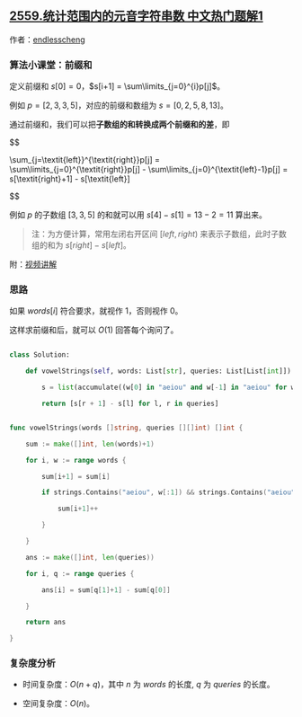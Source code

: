 ## [2559.统计范围内的元音字符串数 中文热门题解1](https://leetcode.cn/problems/count-vowel-strings-in-ranges/solutions/100000/suan-fa-xiao-ke-tang-qian-zhui-he-by-end-n0mx)

作者：[endlesscheng](https://leetcode.cn/u/endlesscheng)

### 算法小课堂：前缀和

定义前缀和 $s[0]=0$，$s[i+1] = \sum\limits_{j=0}^{i}p[j]$。

例如 $p=[2,3,3,5]$，对应的前缀和数组为 $s=[0, 2, 5, 8, 13]$。

通过前缀和，我们可以把**子数组的和转换成两个前缀和的差**，即

$$
\sum_{j=\textit{left}}^{\textit{right}}p[j] = \sum\limits_{j=0}^{\textit{right}}p[j] - \sum\limits_{j=0}^{\textit{left}-1}p[j] = s[\textit{right}+1] - s[\textit{left}]
$$

例如 $p$ 的子数组 $[3,3,5]$ 的和就可以用 $s[4]-s[1]=13-2=11$ 算出来。

> 注：为方便计算，常用左闭右开区间 $[\textit{left},\textit{right})$ 来表示子数组，此时子数组的和为 $s[\textit{right}]-s[\textit{left}]$。

附：[视频讲解](https://www.bilibili.com/video/BV1sG4y1T7oc/)

### 思路

如果 $\textit{words}[i]$ 符合要求，就视作 $1$，否则视作 $0$。

这样求前缀和后，就可以 $O(1)$ 回答每个询问了。

```py [sol1-Python3]
class Solution:
    def vowelStrings(self, words: List[str], queries: List[List[int]]) -> List[int]:
        s = list(accumulate((w[0] in "aeiou" and w[-1] in "aeiou" for w in words), initial=0))
        return [s[r + 1] - s[l] for l, r in queries]
```

```go [sol1-Go]
func vowelStrings(words []string, queries [][]int) []int {
	sum := make([]int, len(words)+1)
	for i, w := range words {
		sum[i+1] = sum[i]
		if strings.Contains("aeiou", w[:1]) && strings.Contains("aeiou", w[len(w)-1:]) {
			sum[i+1]++
		}
	}
	ans := make([]int, len(queries))
	for i, q := range queries {
		ans[i] = sum[q[1]+1] - sum[q[0]]
	}
	return ans
}
```

### 复杂度分析

- 时间复杂度：$O(n+q)$，其中 $n$ 为 $\textit{words}$ 的长度, $q$ 为 $\textit{queries}$ 的长度。
- 空间复杂度：$O(n)$。
